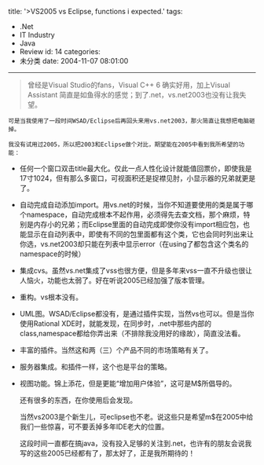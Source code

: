 title: '>VS2005 vs Eclipse, functions i expected.'
tags:
  - .Net
  - IT Industry
  - Java
  - Review
id: 14
categories:
  - 未分类
date: 2004-11-07 08:01:00
---

>曾经是Visual Studio的fans，Visual C++ 6 确实好用，加上Visual Assistant 简直是如鱼得水的感觉；到了.net，vs.net2003也没有让我失望。

    可是当我使用了一段时间WSAD/Eclipse后再回头来用vs.net2003，那火简直让我想把电脑砸掉。

    我没有试用过2005，所以把2003和Eclipse做个对比，期望能在2005中看到我所希望的功能：

*   任何一个窗口双击title最大化。仅此一点人性化设计就能值回票价，即使我是17寸1024，但有那么多窗口，可视面积还是捉襟见肘，小显示器的兄弟就更是了。

*   自动完成自动添加import。用vs.net的时候，当你不知道要使用的类是属于哪个namespace，自动完成根本不起作用，必须得先去查文档，那个麻烦，特别是内存小的兄弟；而Eclipse里面的自动完成即使你没有import相应包，也能显示在自动列表中，即使有不同的包里面都有这个类，它也会同时列出来让你选，vs.net2003却只能在列表中显示error（在using了都包含这个类名的namespace的时候）

*   集成cvs。虽然vs.net集成了vss也很方便，但是多年来vss一直不升级也很让人恼火，功能也太弱了。好在听说2005已经加强了版本管理。

*   重构。vs根本没有。
*   UML图。WSAD/Eclipse都没有，是通过插件实现，当然vs也可以。但是当你使用Rational XDE时，就能发现，在同步时，.net中那些内部的class,namespace都给你弄出来（不排除我没用好的缘故），简直没法看。

*   丰富的插件。当然这和两（三）个产品不同的市场策略有关了。

*   服务器集成。和插件一样，这个也是平台的策略。

*   视图功能。锦上添花，但是更能“增加用户体验”，这可是M$所倡导的。

    还有很多的东西，在你使用后会发现。

    当然vs2003是个新生儿，可eclipse也不老。说这些只是希望m$在2005中给我们一些惊喜，可不要丢掉多年IDE老大的位置。

    这段时间一直都在搞java，没有投入足够的关注到.net，也许有的朋友会说我写的这些2005已经都有了，那太好了，正是我所期待的！

 